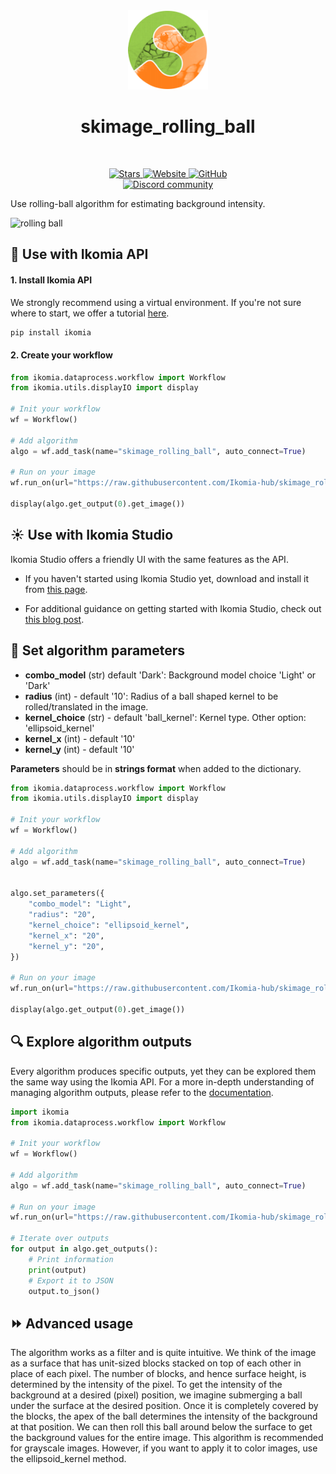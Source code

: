 <div align="center">
  <img src="https://raw.githubusercontent.com/Ikomia-hub/skimage_rolling_ball/main/icons/scikit.png" alt="Algorithm icon">
  <h1 align="center">skimage_rolling_ball</h1>
</div>
<br />
<p align="center">
    <a href="https://github.com/Ikomia-hub/skimage_rolling_ball">
        <img alt="Stars" src="https://img.shields.io/github/stars/Ikomia-hub/skimage_rolling_ball">
    </a>
    <a href="https://app.ikomia.ai/hub/">
        <img alt="Website" src="https://img.shields.io/website/http/app.ikomia.ai/en.svg?down_color=red&down_message=offline&up_message=online">
    </a>
    <a href="https://github.com/Ikomia-hub/skimage_rolling_ball/blob/main/LICENSE.md">
        <img alt="GitHub" src="https://img.shields.io/github/license/Ikomia-hub/skimage_rolling_ball.svg?color=blue">
    </a>    
    <br>
    <a href="https://discord.com/invite/82Tnw9UGGc">
        <img alt="Discord community" src="https://img.shields.io/badge/Discord-white?style=social&logo=discord">
    </a> 
</p>

Use rolling-ball algorithm for estimating background intensity. 


![rolling ball](https://raw.githubusercontent.com/Ikomia-hub/skimage_rolling_ball/feat/new_readme/sample%20images/output.jpg)

## :rocket: Use with Ikomia API

#### 1. Install Ikomia API

We strongly recommend using a virtual environment. If you're not sure where to start, we offer a tutorial [here](https://www.ikomia.ai/blog/a-step-by-step-guide-to-creating-virtual-environments-in-python).

```sh
pip install ikomia
```

#### 2. Create your workflow
```python
from ikomia.dataprocess.workflow import Workflow
from ikomia.utils.displayIO import display

# Init your workflow
wf = Workflow()

# Add algorithm
algo = wf.add_task(name="skimage_rolling_ball", auto_connect=True)

# Run on your image  
wf.run_on(url="https://raw.githubusercontent.com/Ikomia-hub/skimage_rolling_ball/main/sample%20images/coins.png")

display(algo.get_output(0).get_image())
```

## :sunny: Use with Ikomia Studio

Ikomia Studio offers a friendly UI with the same features as the API.

- If you haven't started using Ikomia Studio yet, download and install it from [this page](https://www.ikomia.ai/studio).

- For additional guidance on getting started with Ikomia Studio, check out [this blog post](https://www.ikomia.ai/blog/how-to-get-started-with-ikomia-studio).

## :pencil: Set algorithm parameters

- **combo_model** (str) default 'Dark': Background model choice 'Light' or 'Dark'
- **radius** (int) - default '10': Radius of a ball shaped kernel to be rolled/translated in the image.
- **kernel_choice** (str) - default 'ball_kernel': Kernel type. Other option: 'ellipsoid_kernel'
- **kernel_x** (int) - default '10'
- **kernel_y** (int) - default '10'

**Parameters** should be in **strings format**  when added to the dictionary.

```python
from ikomia.dataprocess.workflow import Workflow
from ikomia.utils.displayIO import display

# Init your workflow
wf = Workflow()

# Add algorithm
algo = wf.add_task(name="skimage_rolling_ball", auto_connect=True)


algo.set_parameters({
    "combo_model": "Light",
    "radius": "20",
    "kernel_choice": "ellipsoid_kernel",
    "kernel_x": "20",
    "kernel_y": "20",
})

# Run on your image  
wf.run_on(url="https://raw.githubusercontent.com/Ikomia-hub/skimage_rolling_ball/main/sample%20images/coins.png")

display(algo.get_output(0).get_image())
```

## :mag: Explore algorithm outputs

Every algorithm produces specific outputs, yet they can be explored them the same way using the Ikomia API. For a more in-depth understanding of managing algorithm outputs, please refer to the [documentation](https://ikomia-dev.github.io/python-api-documentation/advanced_guide/IO_management.html).

```python
import ikomia
from ikomia.dataprocess.workflow import Workflow

# Init your workflow
wf = Workflow()

# Add algorithm
algo = wf.add_task(name="skimage_rolling_ball", auto_connect=True)

# Run on your image  
wf.run_on(url="https://raw.githubusercontent.com/Ikomia-hub/skimage_rolling_ball/main/sample%20images/coins.png")

# Iterate over outputs
for output in algo.get_outputs():
    # Print information
    print(output)
    # Export it to JSON
    output.to_json()
```

## :fast_forward: Advanced usage 

The algorithm works as a filter and is quite intuitive. We think of the image as a surface that has unit-sized blocks stacked on top of each other in place of each pixel. 
The number of blocks, and hence surface height, is determined by the intensity of the pixel. 
To get the intensity of the background at a desired (pixel) position, we imagine submerging a ball under the surface at the desired position. 
Once it is completely covered by the blocks, the apex of the ball determines the intensity of the background at that position. We can then roll this ball around below the surface to get the background values for the entire image. This algorithm is recommended for grayscale images. However, if you want to apply it to color images, use the ellipsoid_kernel method.
